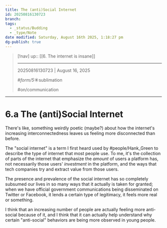 ```yaml
---
title: The (anti)Social Internet
id: 20250816130723
branch:
tags:
  - _status/Budding
  - _type/Note
date modified: Saturday, August 16th 2025, 1:18:27 pm
dg-publish: true
---
```


> [!nav]
> up:: [[6. The internet is insane]]
>
> ---
> 20250816130723 | August 16, 2025
>
> #_form/5_☀︎sublimation
>
> #on/communication

---

# 6.a The (anti)Social Internet

There's like, something weirdly poetic (maybe?) about how the internet's increasing interconnectedness leaves us feeling more disconnected than before.

The "social internet" is a term I first heard used by #people/Hank_Green to describe the type of internet that most people use. To me, it's the collection of parts of the internet that emphasize the *amount* of users a platform has, not necessarily those users' *investment* in the platform, and the ways that tech companies try and extract value from those users.

The presence and prevalence of the social internet has so completely subsumed our lives in so many ways that it actually is taken for granted; when we have official government communications being disseminated on Twitter or Facebook, it lends a certain type of legitimacy, it feels more real or something.

I think that an increasing number of people are actually feeling more anti-social because of it, and I think that it can actually help understand why certain "anti-social" behaviors are being more observed in young people.
